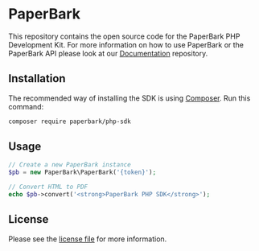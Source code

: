 # PaperBark
This repository contains the open source code for the PaperBark PHP Development Kit.
For more information on how to use PaperBark or the PaperBark API please look at our [Documentation](https://github.com/paperbark/documentation/blob/master/README.md) repository.

## Installation
The recommended way of installing the SDK is using [Composer](https://getcomposer.org/). Run this command:
```sh
composer require paperbark/php-sdk
```

## Usage
```php
// Create a new PaperBark instance
$pb = new PaperBark\PaperBark('{token}');

// Convert HTML to PDF
echo $pb->convert('<strong>PaperBark PHP SDK</strong>');
```

## License
Please see the [license file](https://github.com/paperbark/php-sdk/blob/master/LICENSE.md) for more information.
